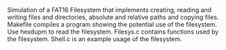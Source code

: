 Simulation of a FAT16 Filesystem that implements creating, reading and writing files and directories, absolute and relative paths and copying files. Makefile compiles a program showing the potential use of the filesystem. Use hexdupm to read the filesystem. Filesys.c contains functions used by the filesystem. Shell.c is an example usage of the filesystem.